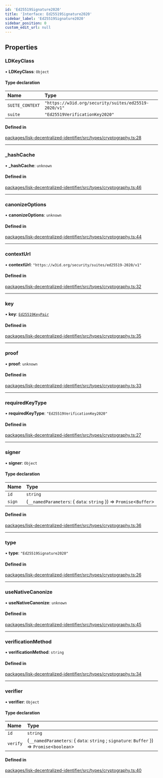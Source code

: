 ```yaml
---
id: 'Ed25519Signature2020'
title: 'Interface: Ed25519Signature2020'
sidebar_label: 'Ed25519Signature2020'
sidebar_position: 0
custom_edit_url: null
---
```


## Properties

### LDKeyClass

• **LDKeyClass**: `Object`

#### Type declaration

| Name            | Type                                                 |
| :-------------- | :--------------------------------------------------- |
| `SUITE_CONTEXT` | `"https://w3id.org/security/suites/ed25519-2020/v1"` |
| `suite`         | `"Ed25519VerificationKey2020"`                       |

#### Defined in

[packages/lisk-decentralized-identifier/src/types/cryptography.ts:28](https://github.com/aldhosutra/lisk-did/blob/2b84b93/packages/lisk-decentralized-identifier/src/types/cryptography.ts#L28)

---

### \_hashCache

• **\_hashCache**: `unknown`

#### Defined in

[packages/lisk-decentralized-identifier/src/types/cryptography.ts:46](https://github.com/aldhosutra/lisk-did/blob/2b84b93/packages/lisk-decentralized-identifier/src/types/cryptography.ts#L46)

---

### canonizeOptions

• **canonizeOptions**: `unknown`

#### Defined in

[packages/lisk-decentralized-identifier/src/types/cryptography.ts:44](https://github.com/aldhosutra/lisk-did/blob/2b84b93/packages/lisk-decentralized-identifier/src/types/cryptography.ts#L44)

---

### contextUrl

• **contextUrl**: `"https://w3id.org/security/suites/ed25519-2020/v1"`

#### Defined in

[packages/lisk-decentralized-identifier/src/types/cryptography.ts:32](https://github.com/aldhosutra/lisk-did/blob/2b84b93/packages/lisk-decentralized-identifier/src/types/cryptography.ts#L32)

---

### key

• **key**: [`Ed25519KeyPair`](Ed25519KeyPair.md)

#### Defined in

[packages/lisk-decentralized-identifier/src/types/cryptography.ts:35](https://github.com/aldhosutra/lisk-did/blob/2b84b93/packages/lisk-decentralized-identifier/src/types/cryptography.ts#L35)

---

### proof

• **proof**: `unknown`

#### Defined in

[packages/lisk-decentralized-identifier/src/types/cryptography.ts:33](https://github.com/aldhosutra/lisk-did/blob/2b84b93/packages/lisk-decentralized-identifier/src/types/cryptography.ts#L33)

---

### requiredKeyType

• **requiredKeyType**: `"Ed25519VerificationKey2020"`

#### Defined in

[packages/lisk-decentralized-identifier/src/types/cryptography.ts:27](https://github.com/aldhosutra/lisk-did/blob/2b84b93/packages/lisk-decentralized-identifier/src/types/cryptography.ts#L27)

---

### signer

• **signer**: `Object`

#### Type declaration

| Name   | Type                                                                |
| :----- | :------------------------------------------------------------------ |
| `id`   | `string`                                                            |
| `sign` | (`__namedParameters`: { `data`: `string` }) => `Promise`<`Buffer`\> |

#### Defined in

[packages/lisk-decentralized-identifier/src/types/cryptography.ts:36](https://github.com/aldhosutra/lisk-did/blob/2b84b93/packages/lisk-decentralized-identifier/src/types/cryptography.ts#L36)

---

### type

• **type**: `"Ed25519Signature2020"`

#### Defined in

[packages/lisk-decentralized-identifier/src/types/cryptography.ts:26](https://github.com/aldhosutra/lisk-did/blob/2b84b93/packages/lisk-decentralized-identifier/src/types/cryptography.ts#L26)

---

### useNativeCanonize

• **useNativeCanonize**: `unknown`

#### Defined in

[packages/lisk-decentralized-identifier/src/types/cryptography.ts:45](https://github.com/aldhosutra/lisk-did/blob/2b84b93/packages/lisk-decentralized-identifier/src/types/cryptography.ts#L45)

---

### verificationMethod

• **verificationMethod**: `string`

#### Defined in

[packages/lisk-decentralized-identifier/src/types/cryptography.ts:34](https://github.com/aldhosutra/lisk-did/blob/2b84b93/packages/lisk-decentralized-identifier/src/types/cryptography.ts#L34)

---

### verifier

• **verifier**: `Object`

#### Type declaration

| Name     | Type                                                                                         |
| :------- | :------------------------------------------------------------------------------------------- |
| `id`     | `string`                                                                                     |
| `verify` | (`__namedParameters`: { `data`: `string` ; `signature`: `Buffer` }) => `Promise`<`boolean`\> |

#### Defined in

[packages/lisk-decentralized-identifier/src/types/cryptography.ts:40](https://github.com/aldhosutra/lisk-did/blob/2b84b93/packages/lisk-decentralized-identifier/src/types/cryptography.ts#L40)
